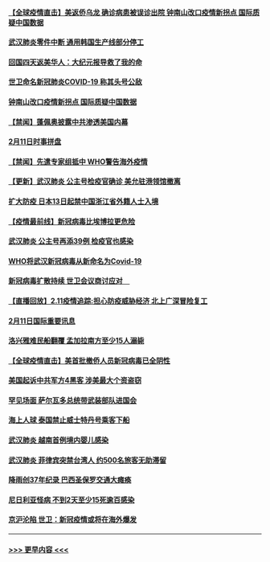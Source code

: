 #### [【全球疫情直击】美返侨乌龙 确诊病患被误诊出院 钟南山改口疫情新拐点 国际质疑中国数据](../pages/prog202/a102775378.md?t=02121702) 
#### [武汉肺炎零件中断 通用韩国生产线部分停工](../pages/prog202/a102775365.md?t=02121702) 
#### [回国四天返美华人：大纪元报导救了我的命](../pages/prog202/a102775342.md?t=02121702) 
#### [世卫命名新冠肺炎COVID-19 称其头号公敌](../pages/prog202/a102775196.md?t=02121702) 
#### [钟南山改口疫情新拐点 国际质疑中国数据](../pages/prog202/a102775178.md?t=02121702) 
#### [【禁闻】蓬佩奥披露中共渗透美国内幕](../pages/prog202/a102775129.md?t=02121702) 
#### [2月11日时事拼盘](../pages/prog202/a102775140.md?t=02121702) 
#### [【禁闻】先遣专家组抵中 WHO警告海外疫情](../pages/prog202/a102775112.md?t=02121702) 
#### [【更新】武汉肺炎 公主号检疫官确诊 美允驻港领馆撤离](../pages/prog202/a102770740.md?t=02121702) 
#### [扩大防疫 日本13日起禁中国浙江省外籍人士入境](../pages/prog202/a102775051.md?t=02121702) 
#### [【疫情最前线】新冠病毒比埃博拉更危险](../pages/prog202/a102775043.md?t=02121702) 
#### [武汉肺炎 公主号再添39例 检疫官也感染](../pages/prog202/a102775031.md?t=02121702) 
#### [WHO将武汉新冠病毒从新命名为Covid-19](../pages/prog202/a102774891.md?t=02121702) 
#### [新冠病毒扩散持续 世卫会议商讨应对　](../pages/prog202/a102774850.md?t=02121702) 
#### [【直播回放】2.11疫情追踪:担心防疫威胁经济 北上广深冒险复工](../pages/prog202/a102774741.md?t=02121702) 
#### [2月11日国际重要讯息](../pages/prog202/a102774621.md?t=02121702) 
#### [洛兴雅难民船翻覆 孟加拉南方至少15人溺毙](../pages/prog202/a102774586.md?t=02121702) 
#### [【全球疫情直击】美首批撤侨人员新冠病毒已全阴性](../pages/prog202/a102774523.md?t=02121702) 
#### [美国起诉中共军方4黑客 涉美最大个资盗窃](../pages/prog202/a102774508.md?t=02121702) 
#### [罕见场面  萨尔瓦多总统带武装部队进国会](../pages/prog202/a102774494.md?t=02121702) 
#### [海上人球 泰国禁止威士特丹号乘客下船](../pages/prog202/a102774384.md?t=02121702) 
#### [武汉肺炎 越南首例境内婴儿感染](../pages/prog202/a102774365.md?t=02121702) 
#### [武汉肺炎 菲律宾突禁台湾人 约500名旅客无助滞留](../pages/prog202/a102774288.md?t=02121702) 
#### [降雨创37年纪录 巴西圣保罗交通大瘫痪](../pages/prog202/a102774273.md?t=02121702) 
#### [尼日利亚怪病 不到2天至少15死逾百感染](../pages/prog202/a102774260.md?t=02121702) 
#### [京沪沦陷 世卫：新冠疫情或将在海外爆发](../pages/prog202/a102774135.md?t=02121702) 

----
#### [ >>> 更早内容 <<< ](../indexes/prog202-earlier.md)
